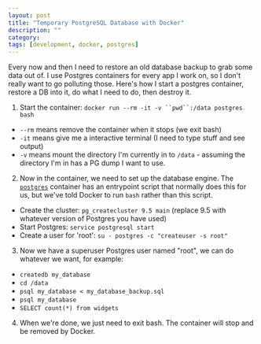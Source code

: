 ```yaml
---
layout: post
title: "Temporary PostgreSQL Database with Docker"
description: ""
category:
tags: [development, docker, postgres]
---
```


Every now and then I need to restore an old database backup to grab some data out of. I use Postgres containers for
every app I work on, so I don't really want to go polluting those. Here's how I start a postgres container, restore a DB
into it, do what I need to do, then destroy it.

1. Start the container: `docker run --rm -it -v ``pwd``:/data postgres bash`
  * `--rm` means remove the container when it stops (we exit bash)
  * `-it` means give me a interactive terminal (I need to type stuff and see output)
  * `-v` means mount the directory I'm currently in to `/data` - assuming the directory I'm in has a PG dump I want to use.
2. Now in the container, we need to set up the database engine. The [`postgres`](https://hub.docker.com/_/postgres) container has an entrypoint script that normally
   does this for us, but we've told Docker to run `bash` rather than this script.
 * Create the cluster: `pg_createcluster 9.5 main` (replace 9.5 with whatever version of Postgres you have used)
 * Start Postgres: `service postgresql start`
 * Create a user for 'root': `su - postgres -c "createuser -s root"`

3. Now we have a superuser Postgres user named "root", we can do whatever we want, for example:
 * `createdb my_database`
 * `cd /data`
 * `psql my_database < my_database_backup.sql`
 * `psql my_database`
 * `SELECT count(*) from widgets`

4. When we're done, we just need to exit bash. The container will stop and be removed by Docker.
